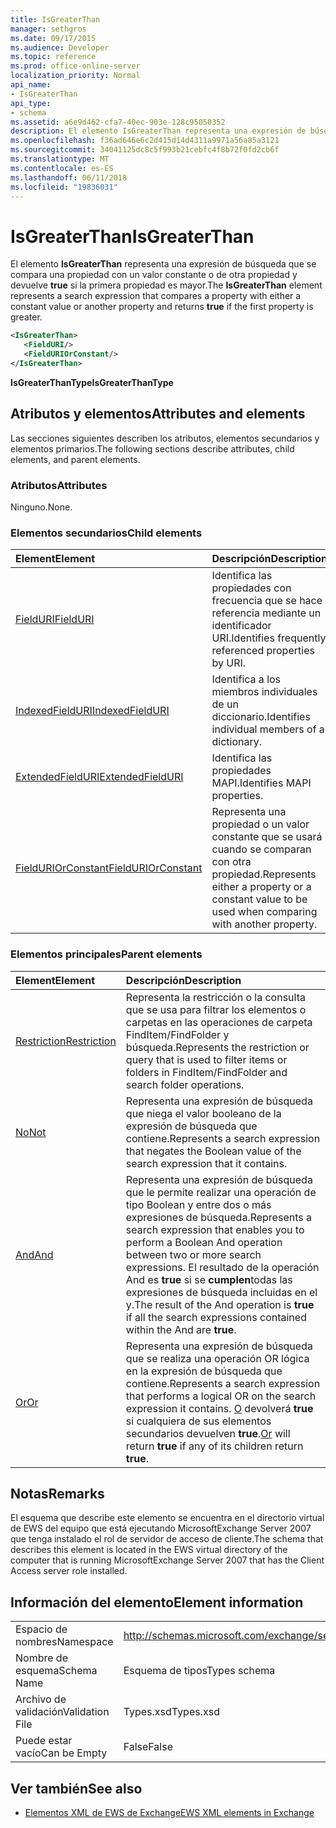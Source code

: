 ```yaml
---
title: IsGreaterThan
manager: sethgros
ms.date: 09/17/2015
ms.audience: Developer
ms.topic: reference
ms.prod: office-online-server
localization_priority: Normal
api_name:
- IsGreaterThan
api_type:
- schema
ms.assetid: a6e9d462-cfa7-40ec-903e-128c95050352
description: El elemento IsGreaterThan representa una expresión de búsqueda que compara una propiedad con un valor constante u otra propiedad y devuelve true si la primera propiedad es mayor.
ms.openlocfilehash: f36ad646e6c2d415d14d4311a9971a56a85a3121
ms.sourcegitcommit: 34041125dc8c5f993b21cebfc4f8b72f0fd2cb6f
ms.translationtype: MT
ms.contentlocale: es-ES
ms.lasthandoff: 06/11/2018
ms.locfileid: "19836031"
---
```

# <a name="isgreaterthan"></a><span data-ttu-id="b39ae-103">IsGreaterThan</span><span class="sxs-lookup"><span data-stu-id="b39ae-103">IsGreaterThan</span></span>

<span data-ttu-id="b39ae-104">El elemento **IsGreaterThan** representa una expresión de búsqueda que se compara una propiedad con un valor constante o de otra propiedad y devuelve **true** si la primera propiedad es mayor.</span><span class="sxs-lookup"><span data-stu-id="b39ae-104">The **IsGreaterThan** element represents a search expression that compares a property with either a constant value or another property and returns **true** if the first property is greater.</span></span> 
  
```xml
<IsGreaterThan>
   <FieldURI/>
   <FieldURIOrConstant/>
</IsGreaterThan>
```

 <span data-ttu-id="b39ae-105">**IsGreaterThanType**</span><span class="sxs-lookup"><span data-stu-id="b39ae-105">**IsGreaterThanType**</span></span>
## <a name="attributes-and-elements"></a><span data-ttu-id="b39ae-106">Atributos y elementos</span><span class="sxs-lookup"><span data-stu-id="b39ae-106">Attributes and elements</span></span>

<span data-ttu-id="b39ae-107">Las secciones siguientes describen los atributos, elementos secundarios y elementos primarios.</span><span class="sxs-lookup"><span data-stu-id="b39ae-107">The following sections describe attributes, child elements, and parent elements.</span></span>
  
### <a name="attributes"></a><span data-ttu-id="b39ae-108">Atributos</span><span class="sxs-lookup"><span data-stu-id="b39ae-108">Attributes</span></span>

<span data-ttu-id="b39ae-109">Ninguno.</span><span class="sxs-lookup"><span data-stu-id="b39ae-109">None.</span></span>
  
### <a name="child-elements"></a><span data-ttu-id="b39ae-110">Elementos secundarios</span><span class="sxs-lookup"><span data-stu-id="b39ae-110">Child elements</span></span>

|<span data-ttu-id="b39ae-111">**Element**</span><span class="sxs-lookup"><span data-stu-id="b39ae-111">**Element**</span></span>|<span data-ttu-id="b39ae-112">**Descripción**</span><span class="sxs-lookup"><span data-stu-id="b39ae-112">**Description**</span></span>|
|:-----|:-----|
|[<span data-ttu-id="b39ae-113">FieldURI</span><span class="sxs-lookup"><span data-stu-id="b39ae-113">FieldURI</span></span>](fielduri.md) <br/> |<span data-ttu-id="b39ae-114">Identifica las propiedades con frecuencia que se hace referencia mediante un identificador URI.</span><span class="sxs-lookup"><span data-stu-id="b39ae-114">Identifies frequently referenced properties by URI.</span></span>  <br/> |
|[<span data-ttu-id="b39ae-115">IndexedFieldURI</span><span class="sxs-lookup"><span data-stu-id="b39ae-115">IndexedFieldURI</span></span>](indexedfielduri.md) <br/> |<span data-ttu-id="b39ae-116">Identifica a los miembros individuales de un diccionario.</span><span class="sxs-lookup"><span data-stu-id="b39ae-116">Identifies individual members of a dictionary.</span></span>  <br/> |
|[<span data-ttu-id="b39ae-117">ExtendedFieldURI</span><span class="sxs-lookup"><span data-stu-id="b39ae-117">ExtendedFieldURI</span></span>](extendedfielduri.md) <br/> |<span data-ttu-id="b39ae-118">Identifica las propiedades MAPI.</span><span class="sxs-lookup"><span data-stu-id="b39ae-118">Identifies MAPI properties.</span></span>  <br/> |
|[<span data-ttu-id="b39ae-119">FieldURIOrConstant</span><span class="sxs-lookup"><span data-stu-id="b39ae-119">FieldURIOrConstant</span></span>](fielduriorconstant.md) <br/> |<span data-ttu-id="b39ae-120">Representa una propiedad o un valor constante que se usará cuando se comparan con otra propiedad.</span><span class="sxs-lookup"><span data-stu-id="b39ae-120">Represents either a property or a constant value to be used when comparing with another property.</span></span>  <br/> |
   
### <a name="parent-elements"></a><span data-ttu-id="b39ae-121">Elementos principales</span><span class="sxs-lookup"><span data-stu-id="b39ae-121">Parent elements</span></span>

|<span data-ttu-id="b39ae-122">**Element**</span><span class="sxs-lookup"><span data-stu-id="b39ae-122">**Element**</span></span>|<span data-ttu-id="b39ae-123">**Descripción**</span><span class="sxs-lookup"><span data-stu-id="b39ae-123">**Description**</span></span>|
|:-----|:-----|
|[<span data-ttu-id="b39ae-124">Restriction</span><span class="sxs-lookup"><span data-stu-id="b39ae-124">Restriction</span></span>](restriction.md) <br/> |<span data-ttu-id="b39ae-125">Representa la restricción o la consulta que se usa para filtrar los elementos o carpetas en las operaciones de carpeta FindItem/FindFolder y búsqueda.</span><span class="sxs-lookup"><span data-stu-id="b39ae-125">Represents the restriction or query that is used to filter items or folders in FindItem/FindFolder and search folder operations.</span></span>  <br/> |
|[<span data-ttu-id="b39ae-126">No</span><span class="sxs-lookup"><span data-stu-id="b39ae-126">Not</span></span>](not.md) <br/> |<span data-ttu-id="b39ae-127">Representa una expresión de búsqueda que niega el valor booleano de la expresión de búsqueda que contiene.</span><span class="sxs-lookup"><span data-stu-id="b39ae-127">Represents a search expression that negates the Boolean value of the search expression that it contains.</span></span>  <br/> |
|[<span data-ttu-id="b39ae-128">And</span><span class="sxs-lookup"><span data-stu-id="b39ae-128">And</span></span>](and.md) <br/> |<span data-ttu-id="b39ae-129">Representa una expresión de búsqueda que le permite realizar una operación de tipo Boolean y entre dos o más expresiones de búsqueda.</span><span class="sxs-lookup"><span data-stu-id="b39ae-129">Represents a search expression that enables you to perform a Boolean And operation between two or more search expressions.</span></span> <span data-ttu-id="b39ae-130">El resultado de la operación And es **true** si se **cumplen**todas las expresiones de búsqueda incluidas en el y.</span><span class="sxs-lookup"><span data-stu-id="b39ae-130">The result of the And operation is **true** if all the search expressions contained within the And are **true**.</span></span>  <br/> |
|[<span data-ttu-id="b39ae-131">Or</span><span class="sxs-lookup"><span data-stu-id="b39ae-131">Or</span></span>](or.md) <br/> |<span data-ttu-id="b39ae-132">Representa una expresión de búsqueda que se realiza una operación OR lógica en la expresión de búsqueda que contiene.</span><span class="sxs-lookup"><span data-stu-id="b39ae-132">Represents a search expression that performs a logical OR on the search expression it contains.</span></span> <span data-ttu-id="b39ae-133">[O](or.md) devolverá **true** si cualquiera de sus elementos secundarios devuelven **true**.</span><span class="sxs-lookup"><span data-stu-id="b39ae-133">[Or](or.md) will return **true** if any of its children return **true**.</span></span>  <br/> |
   
## <a name="remarks"></a><span data-ttu-id="b39ae-134">Notas</span><span class="sxs-lookup"><span data-stu-id="b39ae-134">Remarks</span></span>

<span data-ttu-id="b39ae-135">El esquema que describe este elemento se encuentra en el directorio virtual de EWS del equipo que está ejecutando MicrosoftExchange Server 2007 que tenga instalado el rol de servidor de acceso de cliente.</span><span class="sxs-lookup"><span data-stu-id="b39ae-135">The schema that describes this element is located in the EWS virtual directory of the computer that is running MicrosoftExchange Server 2007 that has the Client Access server role installed.</span></span>
  
## <a name="element-information"></a><span data-ttu-id="b39ae-136">Información del elemento</span><span class="sxs-lookup"><span data-stu-id="b39ae-136">Element information</span></span>

|||
|:-----|:-----|
|<span data-ttu-id="b39ae-137">Espacio de nombres</span><span class="sxs-lookup"><span data-stu-id="b39ae-137">Namespace</span></span>  <br/> |http://schemas.microsoft.com/exchange/services/2006/types  <br/> |
|<span data-ttu-id="b39ae-138">Nombre de esquema</span><span class="sxs-lookup"><span data-stu-id="b39ae-138">Schema Name</span></span>  <br/> |<span data-ttu-id="b39ae-139">Esquema de tipos</span><span class="sxs-lookup"><span data-stu-id="b39ae-139">Types schema</span></span>  <br/> |
|<span data-ttu-id="b39ae-140">Archivo de validación</span><span class="sxs-lookup"><span data-stu-id="b39ae-140">Validation File</span></span>  <br/> |<span data-ttu-id="b39ae-141">Types.xsd</span><span class="sxs-lookup"><span data-stu-id="b39ae-141">Types.xsd</span></span>  <br/> |
|<span data-ttu-id="b39ae-142">Puede estar vacío</span><span class="sxs-lookup"><span data-stu-id="b39ae-142">Can be Empty</span></span>  <br/> |<span data-ttu-id="b39ae-143">False</span><span class="sxs-lookup"><span data-stu-id="b39ae-143">False</span></span>  <br/> |
   
## <a name="see-also"></a><span data-ttu-id="b39ae-144">Ver también</span><span class="sxs-lookup"><span data-stu-id="b39ae-144">See also</span></span>



- [<span data-ttu-id="b39ae-145">Elementos XML de EWS de Exchange</span><span class="sxs-lookup"><span data-stu-id="b39ae-145">EWS XML elements in Exchange</span></span>](ews-xml-elements-in-exchange.md)

